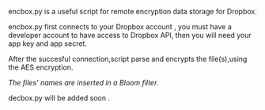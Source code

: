 encbox.py is a useful script for remote encryption data storage for Dropbox.  

encbox.py first connects to your Dropbox account , you must have a developer account to have access to Dropbox API, then you will need your app key and app secret.

After the succesful connection,script parse and encrypts the file(s),using the AES encryption.

*The files' names are inserted in a Bloom filter.*

decbox.py will be added soon .